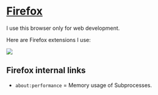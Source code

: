 # [Firefox](https://www.mozilla.org/en-US/firefox/)

I use this browser only for web development.

Here are Firefox extensions I use:

![](https://i.imgur.com/fWjSIrn.png)

## Firefox internal links

- `about:performance` = Memory usage of Subprocesses.
